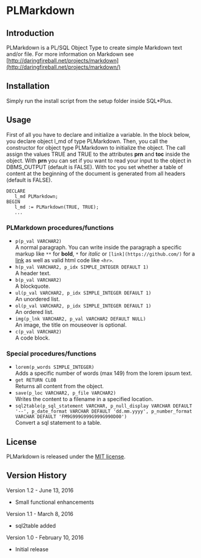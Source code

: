 # PLMarkdown

## Introduction
PLMarkdown is a PL/SQL Object Type to create simple Markdown text and/or file.
For more information on Markdown see [http://daringfireball.net/projects/markdown](http://daringfireball.net/projects/markdown/)

## Installation
Simply run the install script from the setup folder inside SQL*Plus.

## Usage
First of all you have to declare and initialize a variable. In the block below, you declare object l_md
  of type PLMarkdown. Then, you call the constructor for object type PLMarkdown to initialize the object. The call
  assign the values TRUE and TRUE to the attributes **prn** and **toc** inside the object. With **prn** you can set if you want
  to read your input to the object in DBMS_OUTPUT (default is FALSE). With toc you set whether a table of content at
  the beginning of the document is generated from all headers (default is FALSE).

    DECLARE
       l_md PLMarkdown;
    BEGIN
       l_md := PLMarkdown(TRUE, TRUE);
       ...


### PLMarkdown procedures/functions
* `p(p_val VARCHAR2)`<br>A normal paragraph. You can write inside the paragraph a specific markup like `**` for **bold**,
  `*` for *italic* or `[link](https://github.com/)` for a [link](https://github.com/) as well as valid html code like `<hr>`.
* `h(p_val VARCHAR2, p_idx SIMPLE_INTEGER DEFAULT 1)`<br>A header text.
* `b(p_val VARCHAR2)`<br>A blockquote.
* `ul(p_val VARCHAR2, p_idx SIMPLE_INTEGER DEFAULT 1)`<br>An unordered list.
* `ol(p_val VARCHAR2, p_idx SIMPLE_INTEGER DEFAULT 1)`<br>An ordered list.
* `img(p_lnk VARCHAR2, p_val VARCHAR2 DEFAULT NULL)`<br>An image, the title on mouseover is optional.
* `c(p_val VARCHAR2)`<br>A code block.

### Special procedures/functions
* `lorem(p_words SIMPLE_INTEGER)`<br>Adds a specific number of  words (max 149) from the lorem ipsum text.
* `get RETURN CLOB`<br>Returns all content from the object.
* `save(p_loc VARCHAR2, p_file VARCHAR2)`<br>Writes the content to a filename in a specified location.
* `sql2table(p_sql_statement VARCHAR, p_null_display VARCHAR DEFAULT '--', p_date_format VARCHAR DEFAULT 'dd.mm.yyyy', p_number_format VARCHAR DEFAULT 'FM9G999G999G999G990D00')`<br>Convert a sql statement to a table.

## License
PLMarkdown is released under the [MIT license](https://github.com/teotiger/plmarkdown/blob/master/license.txt).

## Version History
Version 1.2 - June 13, 2016
* Small functional enhancements

Version 1.1 - March 8, 2016
* sql2table added

Version 1.0 - February 10, 2016
* Initial release